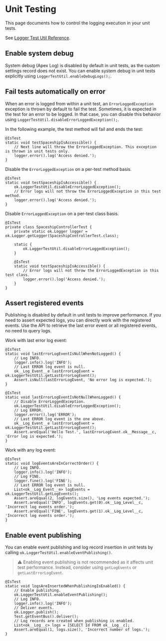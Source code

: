 # Unit Testing

This page documents how to control the logging execution in your unit tests.

See [Logger Test Util Reference](../../reference/LoggerTestUtil.md).

## Enable system debug

System debug (Apex Log) is disabled by default in unit tests, as the custom settings record does not exist.
You can enable system debug in unit tests explicitly using `LoggerTestUtil.enableDebugLogs();`.

## Fail tests automatically on error

When an error is logged from within a unit test, an `ErrorLoggedException` exception is thrown by default to fail the test.
Sometimes, it is expected in the test for an error to be logged.
In that case, you can disable this behavior using `LoggerTestUtil.disableErrorLoggedException();`.

In the following example, the test method will fail and ends the test:

```apex
@IsTest
static void testSpaceshipIsAccessible() {
    // Next line will throw the ErrorLoggedException. This exception is thrown in unit tests only.
    logger.error().log('Access denied.');
}
```

Disable the `ErrorLoggedException` on a per-test method basis.

```apex
@IsTest
static void testSpaceshipIsAccessible() {
    ok.LoggerTestUtil.disableErrorLoggedException();
    // Error logs will not throw the ErrorLoggedException in this test method.
    logger.error().log('Access denied.');
}
```

Disable `ErrorLoggedException` on a per-test class basis.

```apex
@IsTest
private class SpaceshipControllerTest {
    private static ok.Logger logger = ok.Logger.getLogger(SpaceshipControllerTest.class);

    static {
        ok.LoggerTestUtil.disableErrorLoggedException();
    }

    @IsTest
    static void testSpaceshipIsAccessible() {
        // Error logs will not throw the ErrorLoggedException in this test class.
        logger.error().log('Access denied.');
    }
}
```

## Assert registered events

Publishing is disabled by default in unit tests to improve performance.
If you need to assert expected logs, you can directly work with the registered events.
Use the API to retrieve the last error event or all registered events, no need to query logs.

Work with last error log event:

```apex
@IsTest
static void lastErrorLogEventIsNullWhenNotLogged() {
    // Log INFO.
    logger.info().log('INFO');
    // Last ERROR log event is null.
    ok__Log_Event__e lastErrorLogEvent = ok.LoggerTestUtil.getLastErrorLogEvent();
    Assert.isNull(lastErrorLogEvent, 'No error log is expected.');
}

@IsTest
static void lastErrorLogEventIsNotNullWhenLogged() {
    // Disable ErrorLoggedException.
    ok.LoggerTestUtil.disableErrorLoggedException();
    // Log ERROR.
    logger.error().log('ERROR');
    // Last ERROR log event is the one above.
    ok__Log_Event__e lastErrorLogEvent = ok.LoggerTestUtil.getLastErrorLogEvent();
    Assert.areEqual('Hello Test.', lastErrorLogEvent.ok__Message__c, 'Error log is expected.');
}
```

Work with any log event:

```apex
@IsTest
static void logEventsAreInCorrectOrder() {
    // Log INFO.
    logger.info().log('INFO');
    // Log FINE.
    logger.fine().log('FINE');
    // Last ERROR log event is null.
    List<ok__Log_Event__e> logEvents = ok.LoggerTestUtil.getLogEvents();
    Assert.areEqual(2, logEvents.size(), 'Log events expected.');
    Assert.areEqual('INFO', logEvents.get(0).ok__Log_Level__c, 'Incorrect log events order.');
    Assert.areEqual('FINE', logEvents.get(1).ok__Log_Level__c, 'Incorrect log events order.');
}
```

## Enable event publishing

You can enable event publishing and log record insertion in unit tests by calling `ok.LoggerTestUtil.enableEventPublishing()`.

> ⚠️ Enabling event publishing is not recommended as it affects unit test performance.
> Instead, consider using `getLogEvents` or `getLastErrorLogEvent`.

```apex
@IsTest
static void logsAreInsertedWhenPublishingIsEnabled() {
    // Enable publishing.
    ok.LoggerTestUtil.enableEventPublishing();
    // Log INFO.
    logger.info().log('INFO');
    // Deliver events.
    ok.Logger.publish();
    Test.getEventBus().deliver();
    // Log records are created when publishing is enabled.
    List<ok__Log__c> logs = [SELECT Id FROM ok__Log__c];
    Assert.areEqual(1, logs.size(), 'Incorrect number of logs.');
}
```
